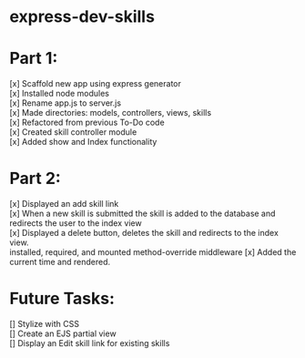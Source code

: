 # express-dev-skills

# Part 1:  #
[x] Scaffold new app using express generator <br>
[x] Installed node modules <br>
[x] Rename app.js to server.js <br>
[x] Made directories: models, controllers, views, skills <br>
[x] Refactored from previous To-Do code <br>
[x] Created skill controller module <br>
[x] Added show and Index functionality <br>

# Part 2: #
[x] Displayed an add skill link <br>
[x] When a new skill is submitted the skill is added to the database and redirects the user to the index view <br>
[x] Displayed a delete button, deletes the skill and redirects to the index view. <br>
installed, required, and mounted method-override middleware
[x] Added the current time and rendered. <br>


# Future Tasks: #

[] Stylize with CSS <br>
[] Create an EJS partial view <br>
[] Display an Edit skill link for existing skills <br>
